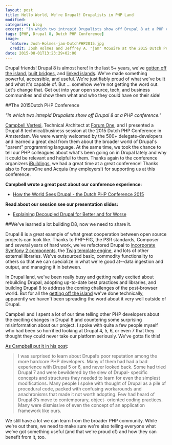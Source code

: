 ```yaml
---
layout: post
title: Hello World, We're Drupal! Drupalists in PHP Land
modified:
categories: blog
excerpt: "In which two intrepid Drupalists show off Drupal 8 at a PHP conference."
tags: [PHP, Drupal 8, Dutch PHP Conference]
image:
  feature: Josh-Holmes-jam-DutchPHP2015.jpg
  credit: Josh Holmes and Jeffrey A. "jam" McGuire at the 2015 Dutch PHP Conference, photo by jam.
date: 2015-08-01T13:23:29+02:00
---
```


Drupal friends! Drupal 8 is almost here! In the last 5+ years, we've [gotten off the island](http://www.garfieldtech.com/blog/off-the-island-2013), [built bridges](http://www.acquia.com/resources/podcasts/acquia-podcast-171-drupal-php-linking-islands-podcast-1), and [linked islands](http://www.acquia.com/resources/podcasts/acquia-podcast-172-drupal-php-linking-islands-podcast-2). We've made something powerful, accessible, and useful. We're justifiably proud of what we've built and what it's capable of. But ... somehow we're not getting the word out. Let's change that. Get out into your open source, tech, and business communities and show them what and who they could have on their side!

##The 2015Dutch PHP Conference

_"In which two intrepid Drupalists show off Drupal 8 at a PHP conference."_

[Campbell Vertesi](https://www.drupal.org/u/ohthehugemanatee), Technical Architect at [Forum One](http://forumone.com/), and I presented a Drupal 8 technical/business session at the 2015 Dutch PHP Conference in Amsterdam. We were warmly welcomed by the 500+ delegate-developers and learned a great deal from them about the broader world of Drupal's "parent" programming language. At the same time, we took the chance to tell our PHP colleagues about what's been going on in Drupal lately and why it could be relevant and helpful to them. Thanks again to the conference organizers [iBuildings](http://www.ibuildings.nl/), we had a great time at a great conference! Thanks also to ForumOne and Acquia (my employers!) for supporting us at this conference.

**Campbell wrote a great post about our conference experience:**

- [How the World Sees Drupal - the Dutch PHP Conference 2015](https://ohthehugemanatee.org/blog/2015/06/27/dutch-php-conference-2015/)

**Read about our session see our presentation slides:**

- [Explaining Decoupled Drupal for Better and for Worse](http://horncologne.github.io/blog/explaining-decoupled-drupal-for-better-and-for-worse/)

##We've learned a lot building D8, now we need to share it.

Drupal 8 is a great example of what great cooperation between open source projects can look like. Thanks to PHP-FIG, the PSR standards, Composer and several years of hard work, we've refactored Drupal to [incorporate Symfony 2 components](http://symfony.com/projects/drupal), the [Twig template engine](http://twig.sensiolabs.org/), and lots of other external libraries. We've outsourced basic, commodity functionality to others so that we can specialize in what we're good at--data ingestion and output, and managing it in between.

In Drupal land, we've been really busy and getting really excited about rebuilding Drupal, adopting up-to-date best practices and libraries, and building Drupal 8 to address the coming challenges of the post-browser world. But for all the [getting off the island](http://www.garfieldtech.com/blog/off-the-island-2013) we've done technically, apparently we haven't been spreading the word about it very well outside of Drupal.

Campbell and I spent a lot of our time telling other PHP developers about the exciting changes in Drupal 8 and countering some surprising misinformation about our project. I spoke with quite a few people myself who had been so horrified looking at Drupal 4, 5, 6, or even 7 that they thought they could never take our platform seriously. We've gotta fix this!

[As Campbell put it in his post](https://ohthehugemanatee.org/blog/2015/06/27/dutch-php-conference-2015/):

> I was surprised to learn about Drupal’s poor reputation among
> the more hardcore PHP developers. Many of them had had a bad
> experience with Drupal 5 or 6, and never looked back. Some had
> tried Drupal 7 and were bewildered by the slew of Drupal-
> specific concepts and structures they needed to learn for even
> the simplest modifications. Many people I spoke with thought
> of Drupal as a pile of procedural code, packed with confusing
> workarounds and anachronisms that made it not worth adopting.
> Few had heard of Drupal 8’s move to contemporary, object-
> oriented coding practices. Many were dismissive of even the
> concept of an application framework like ours.

We still have a lot we can learn from the broader PHP community. While we're out there, we need to make sure we're also telling everyone what we've got something useful (and that we're proud of) and how they can benefit from it, too.
